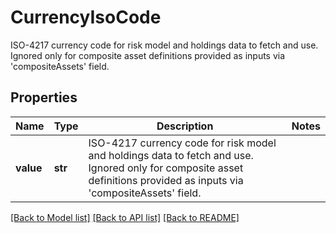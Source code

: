 # CurrencyIsoCode

ISO-4217 currency code for risk model and holdings data to fetch and use. Ignored only for composite asset definitions provided as inputs via 'compositeAssets' field.

## Properties
Name | Type | Description | Notes
------------ | ------------- | ------------- | -------------
**value** | **str** | ISO-4217 currency code for risk model and holdings data to fetch and use. Ignored only for composite asset definitions provided as inputs via &#39;compositeAssets&#39; field. | 

[[Back to Model list]](../README.md#documentation-for-models) [[Back to API list]](../README.md#documentation-for-api-endpoints) [[Back to README]](../README.md)


